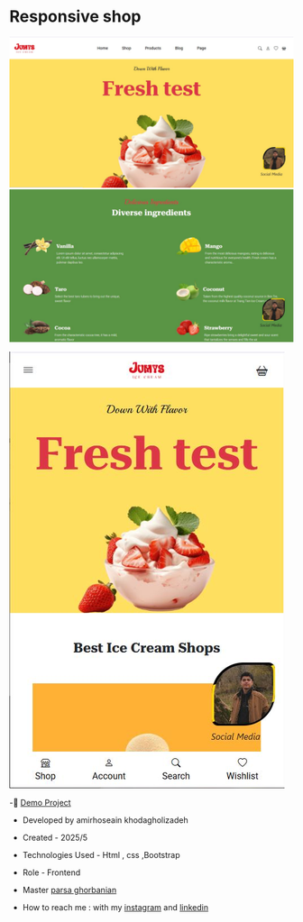 # Responsive shop 

![viewfinal](https://github.com/amirhoseain-khodagholizadeh-web/responsive-shop/blob/main/assets/img/Capture.JPG)
![viewfinal](https://github.com/amirhoseain-khodagholizadeh-web/responsive-shop/blob/main/assets/img/Capture2.JPG)

![viewfinal](https://github.com/amirhoseain-khodagholizadeh-web/responsive-shop/blob/main/assets/img/Capture3.JPG)

-🔗 [Demo Project](https://amirhoseain-khodagholizadeh-web.github.io/responsive-shop/)

- Developed by amirhoseain khodagholizadeh

- Created - 2025/5

- Technologies Used - Html , css ,Bootstrap

- Role - Frontend

- Master [parsa ghorbanian](https://github.com/parsaGhorbanian)

- How to reach me : with my [instagram](https://instagram.com/amirhoseain_kh.dev) and [linkedin](https://www.linkedin.com/in/amirhoseain-khodagholizadeh-web/)
